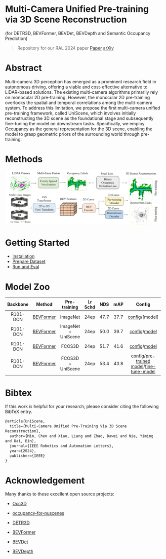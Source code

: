 # Multi-Camera Unified Pre-training via 3D Scene Reconstruction 
(for DETR3D, BEVFormer, BEVDet, BEVDepth and Semantic Occupancy Prediction)

> Repository for our RAL 2024 paper [Paper](https://ieeexplore.ieee.org/abstract/document/10423224) [arXiv](https://arxiv.org/abs/2305.18829) 

# Abstract
Multi-camera 3D perception has emerged as a prominent research field in autonomous driving, offering a viable and cost-effective alternative to LiDAR-based solutions. The existing multi-camera algorithms primarily rely on monocular 2D pre-training. However, the monocular 2D pre-training overlooks the spatial and temporal correlations among the multi-camera system. To address this limitation, we propose the first multi-camera unified pre-training framework, called UniScene, which involves initially reconstructing the 3D scene as the foundational stage and subsequently fine-tuning the model on downstream tasks. Specifically, we employ Occupancy as the general representation for the 3D scene, enabling the model to grasp geometric priors of the surrounding world through pre-training.

# Methods
![method](docs/flowchart.png "model arch")


# Getting Started
- [Installation](docs/install.md) 
- [Prepare Dataset](docs/prepare_dataset.md)
- [Run and Eval](docs/getting_started.md)

# Model Zoo

| Backbone | Method | Pre-training | Lr Schd | NDS| mAP| Config |
| :---: | :---: | :---: | :---: | :---:| :---: | :---: |
| R101-DCN  | [BEVFormer](https://github.com/fundamentalvision/BEVFormer) | ImageNet | 24ep | 47.7 | 37.7 |  [config](BEVFormer/projects/configs/bevformer/bevformer_base.py)/[model] |
| R101-DCN  | [BEVFormer](https://github.com/fundamentalvision/BEVFormer) | ImageNet + UniScene | 24ep | 50.0 | 39.7 |  [config](BEVFormer/projects/configs/bevformer/bevformer_base.py)/[model](https://drive.google.com/file/d/1G4Z2eNJMtMzuAl-43vXzytyZG7t-RBQk/view?usp=drive_link) |
| R101-DCN  | [BEVFormer](https://github.com/fundamentalvision/BEVFormer) | FCOS3D | 24ep | 51.7 | 41.6 | [config](BEVFormer/projects/configs/bevformer/bevformer_base.py)/[model](https://github.com/zhiqi-li/storage/releases/download/v1.0/bevformer_r101_dcn_24ep.pth) |
| R101-DCN  |  [BEVFormer](https://github.com/fundamentalvision/BEVFormer) | FCOS3D + UniScene | 24ep | 53.4 |43.8 |[config](projects/configs/bevformer/occ_bev_sweep2.py)/[pre-trained model](https://drive.google.com/file/d/1tXylQhYLAH6c-gAJD0dUeZxwOPUD4rZX/view?usp=drive_link)/[fine-tune-model](https://drive.google.com/file/d/1DkaS2QD8tKHM59SJu8WGaz-ZsObzbeZ4/view?usp=drive_link)|


# Bibtex
If this work is helpful for your research, please consider citing the following BibTeX entry.

```
@article{UniScene,
  title={Multi-Camera Unified Pre-Training Via 3D Scene Reconstruction},
  author={Min, Chen and Xiao, Liang and Zhao, Dawei and Nie, Yiming and Dai, Bin},
  journal={IEEE Robotics and Automation Letters},
  year={2024},
  publisher={IEEE}
}
```

# Acknowledgement

Many thanks to these excellent open source projects:
- [Occ3D](https://github.com/CVPR2023-3D-Occupancy-Prediction/CVPR2023-3D-Occupancy-Prediction) 

- [occupancy-for-nuscenes](https://github.com/FANG-MING/occupancy-for-nuscenes)

- [DETR3D](https://github.com/WangYueFt/detr3d) 

- [BEVFormer](https://github.com/fundamentalvision/BEVFormer) 

- [BEVDet](https://github.com/HuangJunJie2017/BEVDet)

- [BEVDepth](https://github.com/Megvii-BaseDetection/BEVDepth)

  
